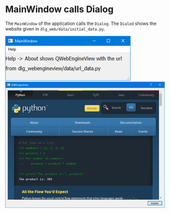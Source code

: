 # MainWindow calls Dialog

The `MainWindow` of the application calls the `Dialog`. The `Dialod` shows the website given in `dlg_web/data/initial_data.py`.

<img src="mainwindow.png">
<img src="dialog.png">
